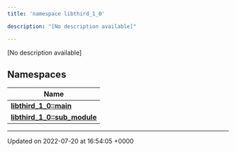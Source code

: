 ```yaml
---
title: 'namespace libthird_1_0'

description: "[No description available]"

---
```







[No description available]

## Namespaces

| Name           |
| -------------- |
| **[libthird_1_0::main](/documentation/code/namespaces/namespacelibthird__1__0_1_1main/)**  |
| **[libthird_1_0::sub_module](/documentation/code/namespaces/namespacelibthird__1__0_1_1sub__module/)**  |






-------------------------------

Updated on 2022-07-20 at 16:54:05 +0000
